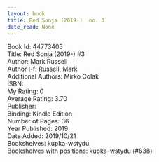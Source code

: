 ```yaml
---
layout: book
title: Red Sonja (2019-)  no. 3
date_read: None
---
```


Book Id: 44773405<br />
Title: Red Sonja (2019-) #3<br />
Author: Mark   Russell<br />
Author l-f: Russell, Mark<br />
Additional Authors: Mirko Colak<br />
ISBN: <br />
My Rating: 0<br />
Average Rating: 3.70<br />
Publisher: <br />
Binding: Kindle Edition<br />
Number of Pages: 36<br />
Year Published: 2019<br />
Date Added: 2019/10/21<br />
Bookshelves: kupka-wstydu<br />
Bookshelves with positions: kupka-wstydu (#638)<br />

